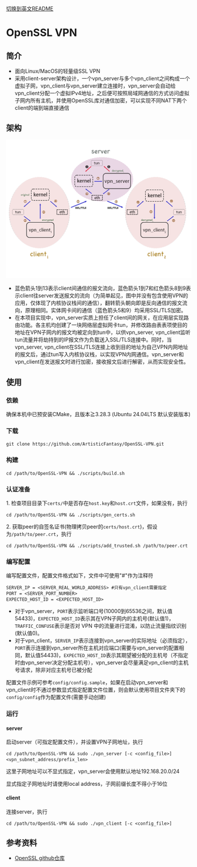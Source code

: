 [切换到英文README](README.md)

# OpenSSL VPN

## 简介

- 面向Linux/MacOS的轻量级SSL VPN
- 采用client-server架构设计，一个vpn_server与多个vpn_client之间构成一个虚拟子网，vpn_client与vpn_server建立连接时，vpn_server会自动给vpn_client分配一个虚拟IPv4地址，之后便可按照局域网通信的方式访问虚拟子网内所有主机，并使用OpenSSL库对通信加密，可以实现不同NAT下两个client的端到端直接通信

## 架构

![OpenSSL VPN架构](images/openssl-vpn-architecture.png)

- 蓝色箭头1到13表示client间通信的报文流向，蓝色箭头1到7和红色箭头8到9表示client往server发送报文的流向（为简单起见，图中并没有包含使用VPN的应用，仅体现了内核协议栈间的通信），翻转箭头朝向即是反向通信的报文流向，原理相同。实体网卡间的通信（蓝色箭头5和9）均采用SSL/TLS加密。
- 在本项目实现中，vpn_server实质上担任了client间的网关，在应用层实现路由功能。各主机均创建了一块网络层虚拟网卡tun，并修改路由表表项使目的地址在VPN子网内的报文均被定向到tun中，以供vpn_server, vpn_client监听tun流量并将劫持到的IP报文作为负载送入SSL/TLS连接中。同时，当vpn_server, vpn_client在SSL/TLS连接上收到目的地址为自己VPN内网地址的报文后，通过tun写入内核协议栈，以实现VPN内网通信。vpn_server和vpn_client在发送报文时进行加密，接收报文后进行解密，从而实现安全性。

## 使用

### 依赖

确保本机中已预安装CMake，且版本≧3.28.3 (Ubuntu 24.04LTS 默认安装版本)

### 下载

```
git clone https://github.com/ArtisticFantasy/OpenSSL-VPN.git
```

### 构建

```
cd /path/to/OpenSSL-VPN && ./scripts/build.sh
```

### 认证准备

1.&nbsp;检查项目目录下```certs/```中是否存在```host.key```和```host.crt```文件，如果没有，执行

```
cd /path/to/OpenSSL-VPN && ./scripts/gen_certs.sh
```

2.&nbsp;获取peer的自签名证书(物理拷贝peer的```certs/host.crt```)，假设为```/path/to/peer.crt```，执行

```
cd /path/to/OpenSSL-VPN && ./scripts/add_trusted.sh /path/to/peer.crt
```

### 编写配置

编写配置文件，配置文件格式如下，文件中可使用"#"作为注释符

```
SERVER_IP = <SERVER_REAL_WORLD_ADDRESS> #只有vpn_client需要指定
PORT = <SERVER_PORT_NUMBER>
EXPECTED_HOST_ID = <EXPECTED_HOST_ID>
```

- 对于vpn_server，```PORT```表示监听端口号(10000到65536之间，默认值54433)，```EXPECTED_HOST_ID```表示其在VPN子网内的主机号(默认值1)，```TRAFFIC_CONFUSE```表示是否对 VPN 中的流量进行混淆，以防止流量指纹识别(默认值0)。
- 对于vpn_client，```SERVER_IP```表示连接到vpn_server的实际地址（必须指定），```PORT```表示连接到vpn_server所在主机对应端口(需要与vpn_server的配置相同，默认值54433)，```EXPECTED_HOST_ID```表示其期望被分配的主机号（不指定时由vpn_server决定分配主机号），vpn_server会尽量满足vpn_client的主机号请求，除非对应主机号已被分配

配置文件示例可参考```config/config.sample```，如果在启动vpn_server和vpn_client时不通过参数显式指定配置文件位置，则会默认使用项目文件夹下的```config/config```作为配置文件(需要手动创建)

### 运行

#### server

启动server（可指定配置文件），并设置VPN子网地址，执行

```
cd /path/to/OpenSSL-VPN && sudo ./vpn_server [-c <config_file>] <vpn_subnet_address/prefix_len>
```

这里子网地址可以不显式指定，vpn_server会使用默认地址192.168.20.0/24

显式指定子网地址时请使用local address，子网前缀长度不得小于16位

#### client

连接server，执行

```
cd /path/to/OpenSSL-VPN && sudo ./vpn_client [-c <config_file>]
```

## 参考资料

- [OpenSSL github仓库](https://github.com/openssl/openssl)
